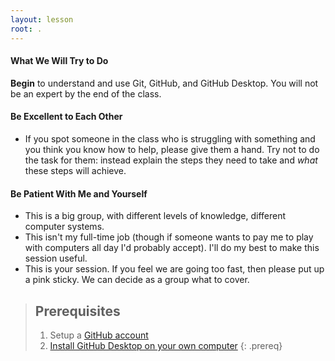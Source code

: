 ```yaml
---
layout: lesson
root: .
---
```

#### What We Will Try to Do

**Begin** to understand and use Git, GitHub, and GitHub Desktop. You will not be an expert by the end of the class. 

#### Be Excellent to Each Other

* If you spot someone in the class who is struggling with something and you think you know how to help, please give them a hand. Try not to do the task for them: instead explain the steps they need to take and *what* these steps will achieve.

#### Be Patient With Me and Yourself

* This is a big group, with different levels of knowledge, different computer systems.
* This isn't my full-time job (though if someone wants to pay me to play with computers all day I'd probably accept). I'll do my best to make this session useful.
* This is your session. If you feel we are going too fast, then please put up a pink sticky. We can decide as a group what to cover.

> ## Prerequisites
>
> 1. Setup a [GitHub account](https://github.com/)
> 2. [Install GitHub Desktop on your own computer](https://help.github.com/en/desktop/getting-started-with-github-desktop/installing-github-desktop)
{: .prereq}
